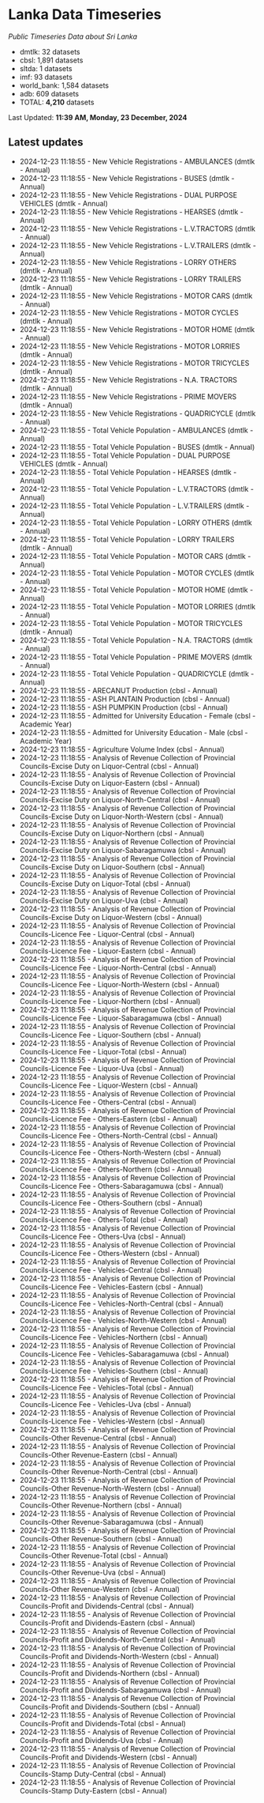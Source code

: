 # Lanka Data Timeseries
*Public Timeseries Data about Sri Lanka*

* dmtlk: 32 datasets
* cbsl: 1,891 datasets
* sltda: 1 datasets
* imf: 93 datasets
* world_bank: 1,584 datasets
* adb: 609 datasets
* TOTAL: **4,210** datasets

Last Updated: **11:39 AM, Monday, 23 December, 2024**

## Latest updates

* 2024-12-23 11:18:55 - New Vehicle Registrations - AMBULANCES (dmtlk - Annual)
* 2024-12-23 11:18:55 - New Vehicle Registrations - BUSES (dmtlk - Annual)
* 2024-12-23 11:18:55 - New Vehicle Registrations - DUAL PURPOSE VEHICLES (dmtlk - Annual)
* 2024-12-23 11:18:55 - New Vehicle Registrations - HEARSES (dmtlk - Annual)
* 2024-12-23 11:18:55 - New Vehicle Registrations - L.V.TRACTORS (dmtlk - Annual)
* 2024-12-23 11:18:55 - New Vehicle Registrations - L.V.TRAILERS (dmtlk - Annual)
* 2024-12-23 11:18:55 - New Vehicle Registrations - LORRY OTHERS (dmtlk - Annual)
* 2024-12-23 11:18:55 - New Vehicle Registrations - LORRY TRAILERS (dmtlk - Annual)
* 2024-12-23 11:18:55 - New Vehicle Registrations - MOTOR CARS (dmtlk - Annual)
* 2024-12-23 11:18:55 - New Vehicle Registrations - MOTOR CYCLES (dmtlk - Annual)
* 2024-12-23 11:18:55 - New Vehicle Registrations - MOTOR HOME (dmtlk - Annual)
* 2024-12-23 11:18:55 - New Vehicle Registrations - MOTOR LORRIES (dmtlk - Annual)
* 2024-12-23 11:18:55 - New Vehicle Registrations - MOTOR TRICYCLES (dmtlk - Annual)
* 2024-12-23 11:18:55 - New Vehicle Registrations - N.A. TRACTORS (dmtlk - Annual)
* 2024-12-23 11:18:55 - New Vehicle Registrations - PRIME MOVERS (dmtlk - Annual)
* 2024-12-23 11:18:55 - New Vehicle Registrations - QUADRICYCLE (dmtlk - Annual)
* 2024-12-23 11:18:55 - Total Vehicle Population - AMBULANCES (dmtlk - Annual)
* 2024-12-23 11:18:55 - Total Vehicle Population - BUSES (dmtlk - Annual)
* 2024-12-23 11:18:55 - Total Vehicle Population - DUAL PURPOSE VEHICLES (dmtlk - Annual)
* 2024-12-23 11:18:55 - Total Vehicle Population - HEARSES (dmtlk - Annual)
* 2024-12-23 11:18:55 - Total Vehicle Population - L.V.TRACTORS (dmtlk - Annual)
* 2024-12-23 11:18:55 - Total Vehicle Population - L.V.TRAILERS (dmtlk - Annual)
* 2024-12-23 11:18:55 - Total Vehicle Population - LORRY OTHERS (dmtlk - Annual)
* 2024-12-23 11:18:55 - Total Vehicle Population - LORRY TRAILERS (dmtlk - Annual)
* 2024-12-23 11:18:55 - Total Vehicle Population - MOTOR CARS (dmtlk - Annual)
* 2024-12-23 11:18:55 - Total Vehicle Population - MOTOR CYCLES (dmtlk - Annual)
* 2024-12-23 11:18:55 - Total Vehicle Population - MOTOR HOME (dmtlk - Annual)
* 2024-12-23 11:18:55 - Total Vehicle Population - MOTOR LORRIES (dmtlk - Annual)
* 2024-12-23 11:18:55 - Total Vehicle Population - MOTOR TRICYCLES (dmtlk - Annual)
* 2024-12-23 11:18:55 - Total Vehicle Population - N.A. TRACTORS (dmtlk - Annual)
* 2024-12-23 11:18:55 - Total Vehicle Population - PRIME MOVERS (dmtlk - Annual)
* 2024-12-23 11:18:55 - Total Vehicle Population - QUADRICYCLE (dmtlk - Annual)
* 2024-12-23 11:18:55 - ARECANUT Production (cbsl - Annual)
* 2024-12-23 11:18:55 - ASH PLANTAIN Production (cbsl - Annual)
* 2024-12-23 11:18:55 - ASH PUMPKIN Production (cbsl - Annual)
* 2024-12-23 11:18:55 - Admitted for University Education - Female (cbsl - Academic Year)
* 2024-12-23 11:18:55 - Admitted for University Education - Male (cbsl - Academic Year)
* 2024-12-23 11:18:55 - Agriculture Volume Index (cbsl - Annual)
* 2024-12-23 11:18:55 - Analysis of Revenue Collection of Provincial Councils-Excise Duty on Liquor-Central (cbsl - Annual)
* 2024-12-23 11:18:55 - Analysis of Revenue Collection of Provincial Councils-Excise Duty on Liquor-Eastern (cbsl - Annual)
* 2024-12-23 11:18:55 - Analysis of Revenue Collection of Provincial Councils-Excise Duty on Liquor-North-Central (cbsl - Annual)
* 2024-12-23 11:18:55 - Analysis of Revenue Collection of Provincial Councils-Excise Duty on Liquor-North-Western (cbsl - Annual)
* 2024-12-23 11:18:55 - Analysis of Revenue Collection of Provincial Councils-Excise Duty on Liquor-Northern (cbsl - Annual)
* 2024-12-23 11:18:55 - Analysis of Revenue Collection of Provincial Councils-Excise Duty on Liquor-Sabaragamuwa (cbsl - Annual)
* 2024-12-23 11:18:55 - Analysis of Revenue Collection of Provincial Councils-Excise Duty on Liquor-Southern (cbsl - Annual)
* 2024-12-23 11:18:55 - Analysis of Revenue Collection of Provincial Councils-Excise Duty on Liquor-Total (cbsl - Annual)
* 2024-12-23 11:18:55 - Analysis of Revenue Collection of Provincial Councils-Excise Duty on Liquor-Uva (cbsl - Annual)
* 2024-12-23 11:18:55 - Analysis of Revenue Collection of Provincial Councils-Excise Duty on Liquor-Western (cbsl - Annual)
* 2024-12-23 11:18:55 - Analysis of Revenue Collection of Provincial Councils-Licence Fee - Liquor-Central (cbsl - Annual)
* 2024-12-23 11:18:55 - Analysis of Revenue Collection of Provincial Councils-Licence Fee - Liquor-Eastern (cbsl - Annual)
* 2024-12-23 11:18:55 - Analysis of Revenue Collection of Provincial Councils-Licence Fee - Liquor-North-Central (cbsl - Annual)
* 2024-12-23 11:18:55 - Analysis of Revenue Collection of Provincial Councils-Licence Fee - Liquor-North-Western (cbsl - Annual)
* 2024-12-23 11:18:55 - Analysis of Revenue Collection of Provincial Councils-Licence Fee - Liquor-Northern (cbsl - Annual)
* 2024-12-23 11:18:55 - Analysis of Revenue Collection of Provincial Councils-Licence Fee - Liquor-Sabaragamuwa (cbsl - Annual)
* 2024-12-23 11:18:55 - Analysis of Revenue Collection of Provincial Councils-Licence Fee - Liquor-Southern (cbsl - Annual)
* 2024-12-23 11:18:55 - Analysis of Revenue Collection of Provincial Councils-Licence Fee - Liquor-Total (cbsl - Annual)
* 2024-12-23 11:18:55 - Analysis of Revenue Collection of Provincial Councils-Licence Fee - Liquor-Uva (cbsl - Annual)
* 2024-12-23 11:18:55 - Analysis of Revenue Collection of Provincial Councils-Licence Fee - Liquor-Western (cbsl - Annual)
* 2024-12-23 11:18:55 - Analysis of Revenue Collection of Provincial Councils-Licence Fee - Others-Central (cbsl - Annual)
* 2024-12-23 11:18:55 - Analysis of Revenue Collection of Provincial Councils-Licence Fee - Others-Eastern (cbsl - Annual)
* 2024-12-23 11:18:55 - Analysis of Revenue Collection of Provincial Councils-Licence Fee - Others-North-Central (cbsl - Annual)
* 2024-12-23 11:18:55 - Analysis of Revenue Collection of Provincial Councils-Licence Fee - Others-North-Western (cbsl - Annual)
* 2024-12-23 11:18:55 - Analysis of Revenue Collection of Provincial Councils-Licence Fee - Others-Northern (cbsl - Annual)
* 2024-12-23 11:18:55 - Analysis of Revenue Collection of Provincial Councils-Licence Fee - Others-Sabaragamuwa (cbsl - Annual)
* 2024-12-23 11:18:55 - Analysis of Revenue Collection of Provincial Councils-Licence Fee - Others-Southern (cbsl - Annual)
* 2024-12-23 11:18:55 - Analysis of Revenue Collection of Provincial Councils-Licence Fee - Others-Total (cbsl - Annual)
* 2024-12-23 11:18:55 - Analysis of Revenue Collection of Provincial Councils-Licence Fee - Others-Uva (cbsl - Annual)
* 2024-12-23 11:18:55 - Analysis of Revenue Collection of Provincial Councils-Licence Fee - Others-Western (cbsl - Annual)
* 2024-12-23 11:18:55 - Analysis of Revenue Collection of Provincial Councils-Licence Fee - Vehicles-Central (cbsl - Annual)
* 2024-12-23 11:18:55 - Analysis of Revenue Collection of Provincial Councils-Licence Fee - Vehicles-Eastern (cbsl - Annual)
* 2024-12-23 11:18:55 - Analysis of Revenue Collection of Provincial Councils-Licence Fee - Vehicles-North-Central (cbsl - Annual)
* 2024-12-23 11:18:55 - Analysis of Revenue Collection of Provincial Councils-Licence Fee - Vehicles-North-Western (cbsl - Annual)
* 2024-12-23 11:18:55 - Analysis of Revenue Collection of Provincial Councils-Licence Fee - Vehicles-Northern (cbsl - Annual)
* 2024-12-23 11:18:55 - Analysis of Revenue Collection of Provincial Councils-Licence Fee - Vehicles-Sabaragamuwa (cbsl - Annual)
* 2024-12-23 11:18:55 - Analysis of Revenue Collection of Provincial Councils-Licence Fee - Vehicles-Southern (cbsl - Annual)
* 2024-12-23 11:18:55 - Analysis of Revenue Collection of Provincial Councils-Licence Fee - Vehicles-Total (cbsl - Annual)
* 2024-12-23 11:18:55 - Analysis of Revenue Collection of Provincial Councils-Licence Fee - Vehicles-Uva (cbsl - Annual)
* 2024-12-23 11:18:55 - Analysis of Revenue Collection of Provincial Councils-Licence Fee - Vehicles-Western (cbsl - Annual)
* 2024-12-23 11:18:55 - Analysis of Revenue Collection of Provincial Councils-Other Revenue-Central (cbsl - Annual)
* 2024-12-23 11:18:55 - Analysis of Revenue Collection of Provincial Councils-Other Revenue-Eastern (cbsl - Annual)
* 2024-12-23 11:18:55 - Analysis of Revenue Collection of Provincial Councils-Other Revenue-North-Central (cbsl - Annual)
* 2024-12-23 11:18:55 - Analysis of Revenue Collection of Provincial Councils-Other Revenue-North-Western (cbsl - Annual)
* 2024-12-23 11:18:55 - Analysis of Revenue Collection of Provincial Councils-Other Revenue-Northern (cbsl - Annual)
* 2024-12-23 11:18:55 - Analysis of Revenue Collection of Provincial Councils-Other Revenue-Sabaragamuwa (cbsl - Annual)
* 2024-12-23 11:18:55 - Analysis of Revenue Collection of Provincial Councils-Other Revenue-Southern (cbsl - Annual)
* 2024-12-23 11:18:55 - Analysis of Revenue Collection of Provincial Councils-Other Revenue-Total (cbsl - Annual)
* 2024-12-23 11:18:55 - Analysis of Revenue Collection of Provincial Councils-Other Revenue-Uva (cbsl - Annual)
* 2024-12-23 11:18:55 - Analysis of Revenue Collection of Provincial Councils-Other Revenue-Western (cbsl - Annual)
* 2024-12-23 11:18:55 - Analysis of Revenue Collection of Provincial Councils-Profit and Dividends-Central (cbsl - Annual)
* 2024-12-23 11:18:55 - Analysis of Revenue Collection of Provincial Councils-Profit and Dividends-Eastern (cbsl - Annual)
* 2024-12-23 11:18:55 - Analysis of Revenue Collection of Provincial Councils-Profit and Dividends-North-Central (cbsl - Annual)
* 2024-12-23 11:18:55 - Analysis of Revenue Collection of Provincial Councils-Profit and Dividends-North-Western (cbsl - Annual)
* 2024-12-23 11:18:55 - Analysis of Revenue Collection of Provincial Councils-Profit and Dividends-Northern (cbsl - Annual)
* 2024-12-23 11:18:55 - Analysis of Revenue Collection of Provincial Councils-Profit and Dividends-Sabaragamuwa (cbsl - Annual)
* 2024-12-23 11:18:55 - Analysis of Revenue Collection of Provincial Councils-Profit and Dividends-Southern (cbsl - Annual)
* 2024-12-23 11:18:55 - Analysis of Revenue Collection of Provincial Councils-Profit and Dividends-Total (cbsl - Annual)
* 2024-12-23 11:18:55 - Analysis of Revenue Collection of Provincial Councils-Profit and Dividends-Uva (cbsl - Annual)
* 2024-12-23 11:18:55 - Analysis of Revenue Collection of Provincial Councils-Profit and Dividends-Western (cbsl - Annual)
* 2024-12-23 11:18:55 - Analysis of Revenue Collection of Provincial Councils-Stamp Duty-Central (cbsl - Annual)
* 2024-12-23 11:18:55 - Analysis of Revenue Collection of Provincial Councils-Stamp Duty-Eastern (cbsl - Annual)